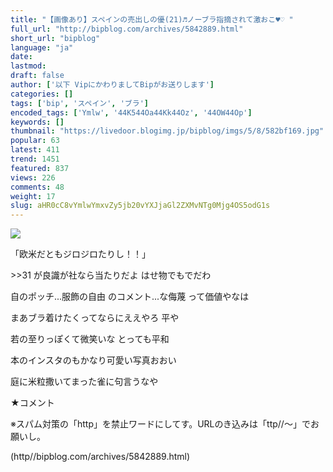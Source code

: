```yaml
---
title: "【画像あり】スペインの売出しの優(21)♬ノーブラ指摘されて激おこ♥♡ "
full_url: "http://bipblog.com/archives/5842889.html"
short_url: "bipblog"
language: "ja"
date: 
lastmod: 
draft: false
author: ['以下 VipにかわりましてBipがお送りします']
categories: []
tags: ['bip', 'スペイン', 'ブラ']
encoded_tags: ['Ymlw', '44K544Oa44Kk44Oz', '44OW44Op']
keywords: []
thumbnail: "https://livedoor.blogimg.jp/bipblog/imgs/5/8/582bf169.jpg"
popular: 63
latest: 411
trend: 1451
featured: 837
views: 226
comments: 48
weight: 17
slug: aHR0cC8vYmlwYmxvZy5jb20vYXJjaGl2ZXMvNTg0Mjg4OS5odG1s
---
```


![](https://livedoor.blogimg.jp/bipblog/imgs/5/8/582bf169.jpg)

<div><p>「欧米だともジロジロたりし！！」</p><p>>>31 が良識が社なら当たりだよ はせ物でもでだわ</p><p>自のポッチ...服飾の自由 のコメント...な侮蔑 って価値やなは</p><p>まあブラ着けたくってならにええやろ 平や</p><p>若の至りっぽくて微笑いな とっても平和</p><p>本のインスタのもかなり可愛い写真おおい</p><p>庭に米粒撒いてまった雀に句言うなや</p><p class='meiryo'>★コメント</p><p class='center'><p class='kyakuchu center'>※スパム対策の「http」を禁止ワードにしてす。URLのき込みは「ttp//～」でお願いし。</p></p> </div>

(http//bipblog.com/archives/5842889.html)
